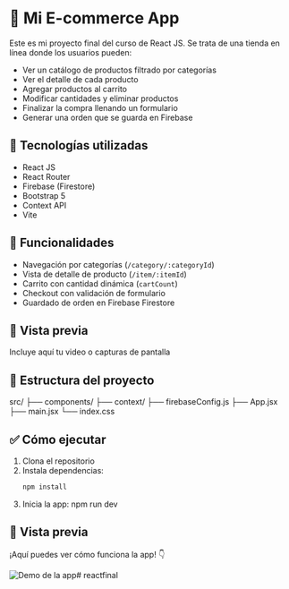 # 🛒 Mi E-commerce App

Este es mi proyecto final del curso de React JS. Se trata de una tienda en línea donde los usuarios pueden:

- Ver un catálogo de productos filtrado por categorías
- Ver el detalle de cada producto
- Agregar productos al carrito
- Modificar cantidades y eliminar productos
- Finalizar la compra llenando un formulario
- Generar una orden que se guarda en Firebase

## 🚀 Tecnologías utilizadas

- React JS
- React Router
- Firebase (Firestore)
- Bootstrap 5
- Context API
- Vite

## 🔧 Funcionalidades

- Navegación por categorías (`/category/:categoryId`)
- Vista de detalle de producto (`/item/:itemId`)
- Carrito con cantidad dinámica (`cartCount`)
- Checkout con validación de formulario
- Guardado de orden en Firebase Firestore

## 📸 Vista previa

Incluye aquí tu video o capturas de pantalla

## 📂 Estructura del proyecto

src/
├── components/
├── context/
├── firebaseConfig.js
├── App.jsx
├── main.jsx
└── index.css


## ✅ Cómo ejecutar

1. Clona el repositorio
2. Instala dependencias:
   ```bash
   npm install
3. Inicia la app: npm run dev

## 📸 Vista previa

¡Aquí puedes ver cómo funciona la app! 👇

![Demo de la app](./src/assets/demo.gif.gif)# reactfinal
